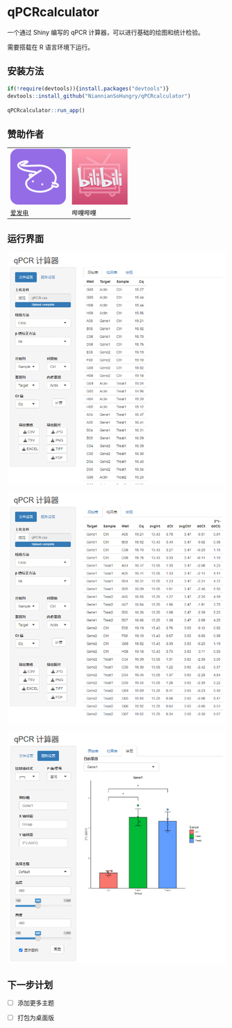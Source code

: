 # qPCRcalculator

一个通过 Shiny 编写的 qPCR 计算器，可以进行基础的绘图和统计检验。

需要搭载在 R 语言环境下运行。

## 安装方法

```R
if(!require(devtools)){install.packages("devtools")}
devtools::install_github("NiannianSoHungry/qPCRcalculator")

qPCRcalculator::run_app()
```

## 赞助作者

<table align="center"><tr>
  <td><a href="https://afdian.net/a/momomoshan"><img src="./img/aifadian.png" width="128px" height="128px"></a></td>
  <td><a href="https://space.bilibili.com/501417427/"><img src="./img/bilibili.png" width="128px" height="128px"></a></td>
  </tr>
  <tr>
    <td><a href="https://afdian.net/a/momomoshan">爱发电</a></td>
    <td><a href="https://space.bilibili.com/501417427" style="text-decoration:none; color:black">哔哩哔哩</a></td>
  </tr></table>

## 运行界面

![](./img/ui_1.png)

![](./img/ui_2.png)

![](./img/ui_3.png)

## 下一步计划

- [ ] 添加更多主题
- [ ] 打包为桌面版
  
  
  
  
  
  
  
  
  
  
  
  
  
  
  
  
  
  
